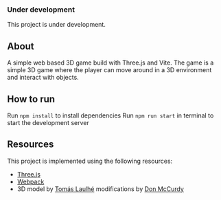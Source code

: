 ### Under development
This project is under development.

## About
A simple web based 3D game build with Three.js and Vite. The game is a simple 3D game where the player can move around in a 3D environment and interact with objects.

## How to run
Run `npm install` to install dependencies
Run `npm run start` in terminal to start the development server

## Resources
This project is implemented using the following resources:
- [Three.js](https://threejs.org/)
- [Webpack](https://webpack.js.org/)
- 3D model by [Tomás Laulhé](https://www.patreon.com/quaternius) modifications by [Don McCurdy](https://donmccurdy.com/)

